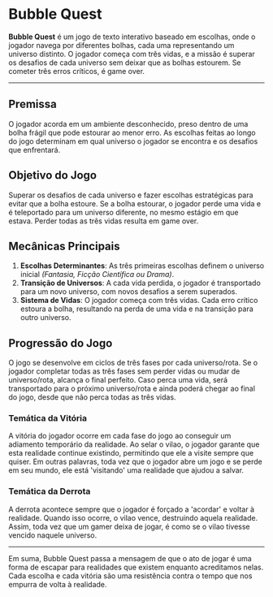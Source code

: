 # Bubble Quest

__Bubble Quest__ é um jogo de texto interativo baseado em escolhas, onde o jogador navega por diferentes bolhas, cada uma representando um universo distinto. O jogador começa com três vidas, e a missão é superar os desafios de cada universo sem deixar que as bolhas estourem. Se cometer três erros críticos, é game over.

---
## Premissa

O jogador acorda em um ambiente desconhecido, preso dentro de uma bolha frágil que pode estourar ao menor erro. As escolhas feitas ao longo do jogo determinam em qual universo o jogador se encontra e os desafios que enfrentará.

## Objetivo do Jogo

Superar os desafios de cada universo e fazer escolhas estratégicas para evitar que a bolha estoure. Se a bolha estourar, o jogador perde uma vida e é teleportado para um universo diferente, no mesmo estágio em que estava. Perder todas as três vidas resulta em game over.

## Mecânicas Principais

1. **Escolhas Determinantes**: As três primeiras escolhas definem o universo inicial _(Fantasia, Ficção Científica ou Drama)_.
1. **Transição de Universos**: A cada vida perdida, o jogador é transportado para um novo universo, com novos desafios a serem superados.
1. **Sistema de Vidas**: O jogador começa com três vidas. Cada erro crítico estoura a bolha, resultando na perda de uma vida e na transição para outro universo.

## Progressão do Jogo

O jogo se desenvolve em ciclos de três fases por cada universo/rota. Se o jogador completar todas as três fases sem perder vidas ou mudar de universo/rota, alcança o final perfeito. Caso perca uma vida, será transportado para o próximo universo/rota e ainda poderá chegar ao final do jogo, desde que não perca todas as três vidas.


### Temática da Vitória

A vitória do jogador ocorre em cada fase do jogo ao conseguir um adiamento temporário da realidade. Ao selar o vilao, o jogador garante que esta realidade continue existindo, permitindo que ele a visite sempre que quiser. Em outras palavras, toda vez que o jogador abre um jogo e se perde em seu mundo, ele está 'visitando' uma realidade que ajudou a salvar.

### Temática da Derrota
A derrota acontece sempre que o jogador é forçado a 'acordar' e voltar à realidade. Quando isso ocorre, o vilao vence, destruindo aquela realidade. Assim, toda vez que um gamer deixa de jogar, é como se o vilao tivesse vencido naquele universo.

***
Em suma, Bubble Quest passa a mensagem de que o ato de jogar é uma forma de escapar para realidades que existem enquanto acreditamos nelas. Cada escolha e cada vitória são uma resistência contra o tempo que nos empurra de volta à realidade.

